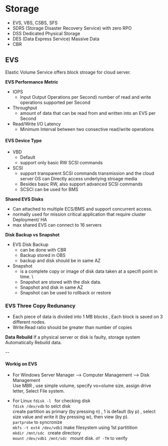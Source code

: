 # Storage
- EVS, VBS, CSBS, SFS 
- SDRS (Storage Disaster Recovery Service) with zero RPO
- DSS Dedicated Physical Storage
- DES (Data Express Service) Massive Data 
- CBR 

## EVS 
Elastic Volume Service offers block stroage for cloud server.

**EVS Performance Metric**
- IOPS
  - Input Output Operations per Second) number of read and write operations supported per Second
- Throughput
  - amount of data that can be read from and written into an EVS per Second
- Read/Write I/O Latency
  - Minimum Interval between two consective read/write operations

#### EVS Device Type
- VBD
  - Default 
  - support only basic RW SCSI commands
- SCSI 
  - support transparent SCSI commands transmission and the cloud server OS can Directly access underlying stroage media
  - Besides basic RW, also support advanced SCSI commands
  - SCSCI can be used for BMS

**Shared EVS Disks**
- Can attached to multiple ECS/BMS and support concurrent access.
- normally used for mission critical application that require cluster Deployment/ HA  
- max shared EVS can connect to 16 servers

**Disk Backup vs Snapshot**
- EVS Disk Backup 
  - can be done with CBR 
  - Backup stored in OBS
  - backup and disk should be in same AZ  
- Snapshot 
  - is a complete copy or image of disk data taken at a specifi point in time. \
  - Snapshot are stored with the disk data.
  - Snapshot and disk in same AZ 
  - Snapshot can be used to rollback or restore

### EVS Three Copy Redunancy 
- Each piece of data is divided into 1 MB blocks , Each block is saved on 3 different nodes.  
- Write:Read ratio should be greater than number of copies

**Data Rebuild**
If a physical server or disk is faulty, storage system Automatically Rebuild data. 


-- 
#### Workig on EVS 
- For Windows 
Server Manager --> Computer Management --> Disk Management <br>
Use MBR , use simple volume, specify vo=olume size, assign drive letter, Select File system.   

- For Linux
`fdisk -l ` for checking disk <br>
`fdisk /dev/vdb` to selct disk  <br>
create partition as primary (by pressing n) , 1 is default (by p) , select size value and write it (by pressing w), then view (by p).<br>
`partprobe` to syncronize <br>
`mkfs -t ext4 /dev/vdb1` make filesystem using 1st partitition <br> 
`mkdir /mnt/sdc ` create directory <br>
`mount /dev/vdb1 /mnt/sdc ` mount disk. 
`df -TH` to verify 